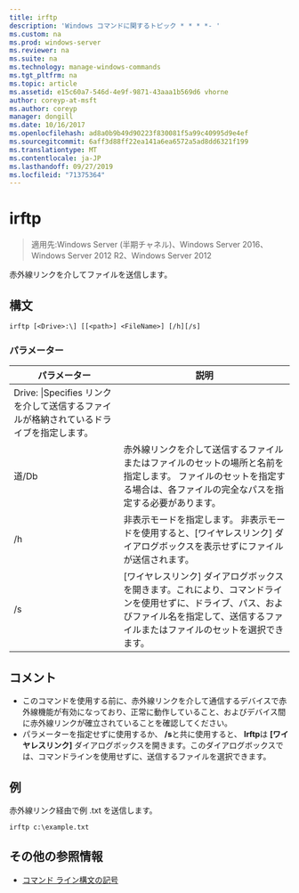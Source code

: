 ```yaml
---
title: irftp
description: 'Windows コマンドに関するトピック * * * *- '
ms.custom: na
ms.prod: windows-server
ms.reviewer: na
ms.suite: na
ms.technology: manage-windows-commands
ms.tgt_pltfrm: na
ms.topic: article
ms.assetid: e15c60a7-546d-4e9f-9871-43aaa1b569d6 vhorne
author: coreyp-at-msft
ms.author: coreyp
manager: dongill
ms.date: 10/16/2017
ms.openlocfilehash: ad8a0b9b49d90223f830081f5a99c40995d9e4ef
ms.sourcegitcommit: 6aff3d88ff22ea141a6ea6572a5ad8dd6321f199
ms.translationtype: MT
ms.contentlocale: ja-JP
ms.lasthandoff: 09/27/2019
ms.locfileid: "71375364"
---
```

# <a name="irftp"></a>irftp

>適用先:Windows Server (半期チャネル)、Windows Server 2016、Windows Server 2012 R2、Windows Server 2012

赤外線リンクを介してファイルを送信します。    
## <a name="syntax"></a>構文  
```  
irftp [<Drive>:\] [[<path>] <FileName>] [/h][/s]  
```  

### <a name="parameters"></a>パラメーター  
|パラメーター|説明|  
|-------|--------|  
|Drive: \|Specifies リンクを介して送信するファイルが格納されているドライブを指定します。|  
|道/Db|赤外線リンクを介して送信するファイルまたはファイルのセットの場所と名前を指定します。 ファイルのセットを指定する場合は、各ファイルの完全なパスを指定する必要があります。|  
|/h|非表示モードを指定します。 非表示モードを使用すると、[ワイヤレスリンク] ダイアログボックスを表示せずにファイルが送信されます。|  
|/s|[ワイヤレスリンク] ダイアログボックスを開きます。これにより、コマンドラインを使用せずに、ドライブ、パス、およびファイル名を指定して、送信するファイルまたはファイルのセットを選択できます。|  

## <a name="remarks"></a>コメント  
-   このコマンドを使用する前に、赤外線リンクを介して通信するデバイスで赤外線機能が有効になっており、正常に動作していること、およびデバイス間に赤外線リンクが確立されていることを確認してください。  
-   パラメーターを指定せずに使用するか、 **/s**と共に使用すると、 **Irftp**は **[ワイヤレスリンク]** ダイアログボックスを開きます。このダイアログボックスでは、コマンドラインを使用せずに、送信するファイルを選択できます。  

## <a name="BKMK_Examples"></a>例  
赤外線リンク経由で例 .txt を送信します。  
```  
irftp c:\example.txt  
```  

## <a name="additional-references"></a>その他の参照情報  
-   [コマンド ライン構文の記号](command-line-syntax-key.md)  
